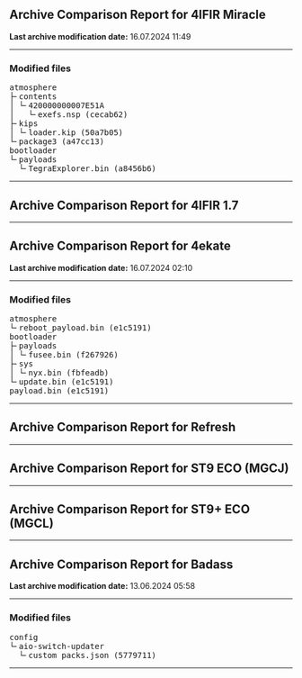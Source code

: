 <h2>Archive Comparison Report for <b>4IFIR Miracle</b></h2><b>Last archive modification date:</b> 16.07.2024 11:49<hr>

<h3>Modified files</h3>
<pre>atmosphere
├╴contents
│ └╴420000000007E51A
│   └╴exefs.nsp (cecab62)
├╴kips
│ └╴loader.kip (50a7b05)
└╴package3 (a47cc13)
bootloader
└╴payloads
  └╴TegraExplorer.bin (a8456b6)
</pre>
<hr>

<h2>Archive Comparison Report for <b>4IFIR 1.7</b></h2><hr>

<h2>Archive Comparison Report for <b>4ekate</b></h2><b>Last archive modification date:</b> 16.07.2024 02:10<hr>

<h3>Modified files</h3>
<pre>atmosphere
└╴reboot_payload.bin (e1c5191)
bootloader
├╴payloads
│ └╴fusee.bin (f267926)
├╴sys
│ └╴nyx.bin (fbfeadb)
└╴update.bin (e1c5191)
payload.bin (e1c5191)
</pre>
<hr>

<h2>Archive Comparison Report for <b>Refresh</b></h2><hr>

<h2>Archive Comparison Report for <b>ST9 ECO (MGCJ)</b></h2><hr>

<h2>Archive Comparison Report for <b>ST9+ ECO (MGCL)</b></h2><hr>

<h2>Archive Comparison Report for <b>Badass</b></h2><b>Last archive modification date:</b> 13.06.2024 05:58<hr>

<h3>Modified files</h3>
<pre>config
└╴aio-switch-updater
  └╴custom_packs.json (5779711)
</pre>
<hr>

